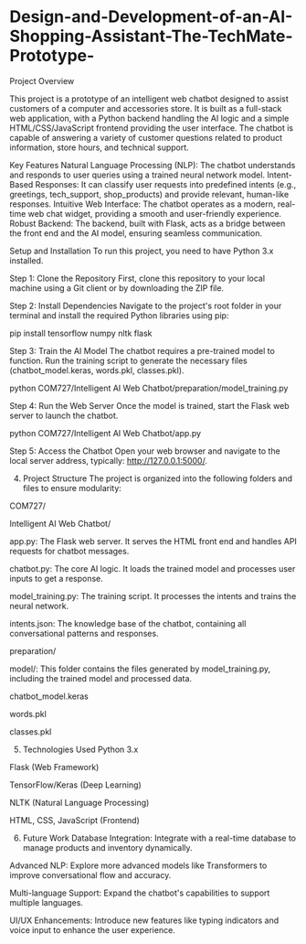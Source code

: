 # Design-and-Development-of-an-AI-Shopping-Assistant-The-TechMate-Prototype-
Project Overview

This project is a prototype of an intelligent web chatbot designed to assist customers of a computer and accessories store. It is built as a full-stack web application, with a Python backend handling the AI logic and a simple HTML/CSS/JavaScript frontend providing the user interface. The chatbot is capable of answering a variety of customer questions related to product information, store hours, and technical support.

Key Features
Natural Language Processing (NLP): The chatbot understands and responds to user queries using a trained neural network model.
Intent-Based Responses: It can classify user requests into predefined intents (e.g., greetings, tech_support, shop_products) and provide relevant, human-like responses.
Intuitive Web Interface: The chatbot operates as a modern, real-time web chat widget, providing a smooth and user-friendly experience.
Robust Backend: The backend, built with Flask, acts as a bridge between the front end and the AI model, ensuring seamless communication.

Setup and Installation
To run this project, you need to have Python 3.x installed.

Step 1: Clone the Repository
First, clone this repository to your local machine using a Git client or by downloading the ZIP file.

Step 2: Install Dependencies
Navigate to the project's root folder in your terminal and install the required Python libraries using pip:

pip install tensorflow numpy nltk flask

Step 3: Train the AI Model
The chatbot requires a pre-trained model to function. Run the training script to generate the necessary files (chatbot_model.keras, words.pkl, classes.pkl).

python COM727/Intelligent AI Web Chatbot/preparation/model_training.py

Step 4: Run the Web Server
Once the model is trained, start the Flask web server to launch the chatbot.

python COM727/Intelligent AI Web Chatbot/app.py

Step 5: Access the Chatbot
Open your web browser and navigate to the local server address, typically: http://127.0.0.1:5000/.

4. Project Structure
The project is organized into the following folders and files to ensure modularity:

COM727/

Intelligent AI Web Chatbot/

app.py: The Flask web server. It serves the HTML front end and handles API requests for chatbot messages.

chatbot.py: The core AI logic. It loads the trained model and processes user inputs to get a response.

model_training.py: The training script. It processes the intents and trains the neural network.

intents.json: The knowledge base of the chatbot, containing all conversational patterns and responses.

preparation/

model/: This folder contains the files generated by model_training.py, including the trained model and processed data.

chatbot_model.keras

words.pkl

classes.pkl

5. Technologies Used
Python 3.x

Flask (Web Framework)

TensorFlow/Keras (Deep Learning)

NLTK (Natural Language Processing)

HTML, CSS, JavaScript (Frontend)

6. Future Work
Database Integration: Integrate with a real-time database to manage products and inventory dynamically.

Advanced NLP: Explore more advanced models like Transformers to improve conversational flow and accuracy.

Multi-language Support: Expand the chatbot's capabilities to support multiple languages.

UI/UX Enhancements: Introduce new features like typing indicators and voice input to enhance the user experience.
